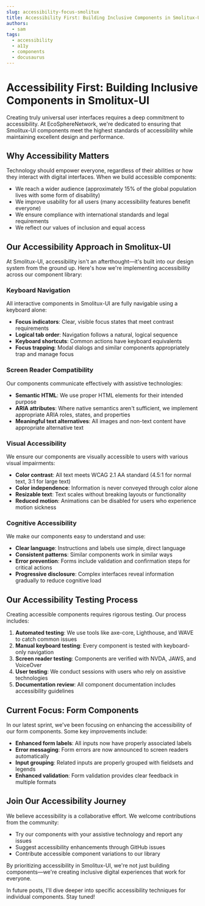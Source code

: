 ```yaml
---
slug: accessibility-focus-smolitux
title: Accessibility First: Building Inclusive Components in Smolitux-UI
authors:
  - sam
tags:
  - accessibility
  - a11y
  - components
  - docusaurus
---
```


# Accessibility First: Building Inclusive Components in Smolitux-UI

Creating truly universal user interfaces requires a deep commitment to accessibility. At EcoSphereNetwork, we're dedicated to ensuring that Smolitux-UI components meet the highest standards of accessibility while maintaining excellent design and performance.

<!-- truncate -->

## Why Accessibility Matters

Technology should empower everyone, regardless of their abilities or how they interact with digital interfaces. When we build accessible components:

- We reach a wider audience (approximately 15% of the global population lives with some form of disability)
- We improve usability for all users (many accessibility features benefit everyone)
- We ensure compliance with international standards and legal requirements
- We reflect our values of inclusion and equal access

## Our Accessibility Approach in Smolitux-UI

At Smolitux-UI, accessibility isn't an afterthought—it's built into our design system from the ground up. Here's how we're implementing accessibility across our component library:

### Keyboard Navigation

All interactive components in Smolitux-UI are fully navigable using a keyboard alone:

- **Focus indicators**: Clear, visible focus states that meet contrast requirements
- **Logical tab order**: Navigation follows a natural, logical sequence
- **Keyboard shortcuts**: Common actions have keyboard equivalents
- **Focus trapping**: Modal dialogs and similar components appropriately trap and manage focus

### Screen Reader Compatibility

Our components communicate effectively with assistive technologies:

- **Semantic HTML**: We use proper HTML elements for their intended purpose
- **ARIA attributes**: Where native semantics aren't sufficient, we implement appropriate ARIA roles, states, and properties
- **Meaningful text alternatives**: All images and non-text content have appropriate alternative text

### Visual Accessibility

We ensure our components are visually accessible to users with various visual impairments:

- **Color contrast**: All text meets WCAG 2.1 AA standard (4.5:1 for normal text, 3:1 for large text)
- **Color independence**: Information is never conveyed through color alone
- **Resizable text**: Text scales without breaking layouts or functionality
- **Reduced motion**: Animations can be disabled for users who experience motion sickness

### Cognitive Accessibility

We make our components easy to understand and use:

- **Clear language**: Instructions and labels use simple, direct language
- **Consistent patterns**: Similar components work in similar ways
- **Error prevention**: Forms include validation and confirmation steps for critical actions
- **Progressive disclosure**: Complex interfaces reveal information gradually to reduce cognitive load

## Our Accessibility Testing Process

Creating accessible components requires rigorous testing. Our process includes:

1. **Automated testing**: We use tools like axe-core, Lighthouse, and WAVE to catch common issues
2. **Manual keyboard testing**: Every component is tested with keyboard-only navigation
3. **Screen reader testing**: Components are verified with NVDA, JAWS, and VoiceOver
4. **User testing**: We conduct sessions with users who rely on assistive technologies
5. **Documentation review**: All component documentation includes accessibility guidelines

## Current Focus: Form Components

In our latest sprint, we've been focusing on enhancing the accessibility of our form components. Some key improvements include:

- **Enhanced form labels**: All inputs now have properly associated labels
- **Error messaging**: Form errors are now announced to screen readers automatically
- **Input grouping**: Related inputs are properly grouped with fieldsets and legends
- **Enhanced validation**: Form validation provides clear feedback in multiple formats

## Join Our Accessibility Journey

We believe accessibility is a collaborative effort. We welcome contributions from the community:

- Try our components with your assistive technology and report any issues
- Suggest accessibility enhancements through GitHub issues
- Contribute accessible component variations to our library

By prioritizing accessibility in Smolitux-UI, we're not just building components—we're creating inclusive digital experiences that work for everyone.

In future posts, I'll dive deeper into specific accessibility techniques for individual components. Stay tuned!
